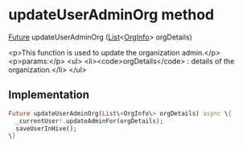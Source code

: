 


# updateUserAdminOrg method








[Future](https:api.flutter.dev/flutter/dart-async/Future-class.html) updateUserAdminOrg
([List](https:api.flutter.dev/flutter/dart-core/List-class.html)&lt;[OrgInfo](../../models_organization_org_info/OrgInfo-class.md)\> orgDetails)





\<p\>This function is used to update the organization admin.\</p\>
\<p\>params:\</p\>
\<ul\>
\<li\>\<code\>orgDetails\</code\> : details of the organization.\</li\>
\</ul\>



## Implementation

```dart
Future updateUserAdminOrg(List\<OrgInfo\> orgDetails) async \{
  _currentUser!.updateAdminFor(orgDetails);
  saveUserInHive();
\}
```








